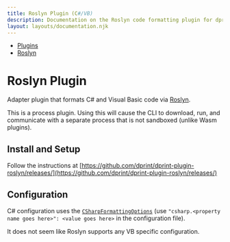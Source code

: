 ```yaml
---
title: Roslyn Plugin (C#/VB)
description: Documentation on the Roslyn code formatting plugin for dprint.
layout: layouts/documentation.njk
---
```


<nav class="breadcrumb" aria-label="breadcrumbs">
  <ul>
    <li><a href="/plugins">Plugins</a></li>
    <li><a href="/plugins/roslyn">Roslyn</a></li>
  </ul>
</nav>

# Roslyn Plugin

Adapter plugin that formats C# and Visual Basic code via [Roslyn](https://github.com/dotnet/roslyn).

<div class="message is-warning">
  <div class="message-body">
    This is a process plugin. Using this will cause the CLI to download, run, and communicate with a separate process that is not sandboxed (unlike Wasm plugins).
  </div>
</div>

## Install and Setup

Follow the instructions at [https://github.com/dprint/dprint-plugin-roslyn/releases/](https://github.com/dprint/dprint-plugin-roslyn/releases/)

## Configuration

C# configuration uses the [`CSharpFormattingOptions`](https://docs.microsoft.com/en-us/dotnet/api/microsoft.codeanalysis.csharp.formatting.csharpformattingoptions?view=roslyn-dotnet) (use `"csharp.<property name goes here>": <value goes here>` in the configuration file).

It does not seem like Roslyn supports any VB specific configuration.

